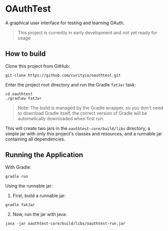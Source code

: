 # OAuthTest

A graphical user interface for testing and learning OAuth.

> This project is currently in early development and not yet ready for usage

## How to build

Clone this project from GitHub:

```
git clone https://github.com/curityio/oauthtest.git
```

Enter the project root directory and run the Gradle `fatJar` task:

```
cd oauthtest
./gradlew fatJar
```

> Note: The build is managed by the Gradle wrapper, so you don't need to download Gradle itself, the correct version of Gradle
  will be automatically downloaded when first run.

This will create two jars in the `oauthtest-core/build/libs` directory, a simple jar with only this project's classes
and resources, and a runnable jar containing all dependencies.

## Running the Application

With Gradle:

```
gradle run
```

Using the runnable jar:

1. First, build a runnable jar:

```
gradle fatJar
```

2. Now, run the jar with java:

```
java -jar oauthtest-core/build/libs/oauthtest-run.jar
```

